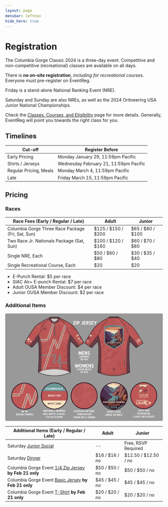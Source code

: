 ```yaml
---
layout: page
menubar: leftnav
hide_hero: true
---
```


# Registration

The Columbia Gorge Classic 2024 is a three-day event. Competitive and non-competitive (recreational) classes are available on all days. 

 <div class="notification is-info is-light">
There is <strong>no on-site registration</strong>, <i>including for recreational courses</i>. Everyone must pre-register on 
<!-- <a href="https://eventreg.orienteeringusa.org/eventregister/register/start/jn2024" target="_blank">EventReg</a>. -->
EventReg.
</div>

Friday is a stand-alone National Ranking Event (NRE).

Saturday and Sunday are also NREs, as well as the 2024 Oritneering USA Junior National Championships.

Check the [Classes, Courses, and Eligibility](/classes/) page for more details. Generally, EventReg will point you towards the right class for you.

<!-- [See who is registered on EventReg](). -->

## Timelines

| Cut-off                | Register Before         |
|------------------------|-------------------------|
| Early Pricing          | Monday January 29, 11:59pm Pacific |
| Shirts / Jerseys       | Wednesday February 21, 11:59pm Pacific |
| Regular Pricing, Meals | Monday March 4, 11:59pm Pacific |
| Late         | Friday March 15, 11:59pm Pacific |

## Pricing

### Races

|  Race Fees (Early / Regular / Late)         |  Adult                |  Junior               |
|---------------------------------------------|-----------------------|-----------------------|
|  Columbia Gorge Three Race Package (Fri, Sat, Sun)     |  $125 / $150 / $200   |  $65 / $80 / $100     |
|  Two Race Jr. Nationals Package (Sat, Sun)           |  $100 / $120 / $160   |  $60 / $70 / $80      |
|  Single NRE, Each                  |  $50 / $60 / $80      |  $30 / $35 / $40      |
|  Single Recreational Course, Each  |  $20      |  $20      |

* E-Punch Rental: $5 per race
* SIAC Air+ E-punch Rental: $7 per race
* Adult OUSA Member Discount: $4 per race
* Junior OUSA Member Discount: $2 per race

### Additional Items

![Image](/assets/img/ZipJerseyWithElements.png)

|  Additional Items (Early / Regular / Late)  |  Adult                |  Junior               |
|---------------------------------------------|-----------------------|-----------------------|
|  Saturday [Junior Social](/social-events#jr-social)   |   --                  |  Free, RSVP Required  |
|  Saturday [Dinner](/social-events#dinner)          |  $16 / $16 / no       |  $12.50 / $12.50 / no       |
|  Columbia Gorge Event [1/4 Zip Jersey](/shirts#14-zip-jersey--50) **by Feb 21 only**        |  $50 / $50 / no         |  $50 / $50 / no         |
|  Columbia Gorge Event [Basic Jersey](/shirts#basic-jersey--45) **by Feb 21 only**          |  $45 / $45 / no         |  $45 / $45 / no         |
|  Columbia Gorge Event [T-Shirt](/shirts) **by Feb 21 only**    |  $20 / $20 / no         |  $20 / $20 / no         |


